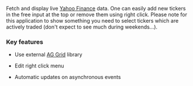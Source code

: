 Fetch and display live [Yahoo Finance](https://finance.yahoo.com/) data. One can easily add  new tickers in the free input at the top or remove them using right click.
Please note for this application to show something you need to select tickers which are actively traded (don't expect to see much during weekends...).

### Key features

- Use external [AG Grid](https://www.ag-grid.com/) library

- Edit right click menu
- Automatic updates on asynchronous events
